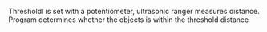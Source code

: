 Thresholdl is set with a potentiometer, ultrasonic ranger measures distance. Program determines whether the objects is within the threshold distance
